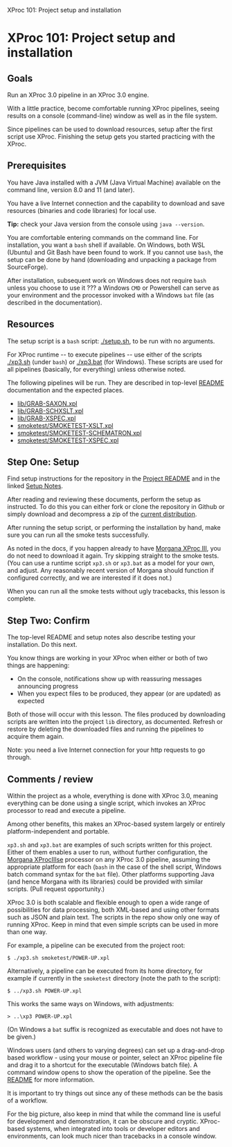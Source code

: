 XProc 101: Project setup and installation
# XProc 101: Project setup and installation

## Goals

Run an XProc 3.0 pipeline in an XProc 3.0 engine.

With a little practice, become comfortable running XProc pipelines, seeing results on a console (command-line) window as well as in the file system.

Since pipelines can be used to download resources, setup after the first script use XProc. Finishing the setup gets you started practicing with the XProc.

## Prerequisites

You have Java installed with a JVM (Java Virtual Machine) available on the command line, version 8.0 and 11 (and later).

You have a live Internet connection and the capability to download and save resources (binaries and code libraries) for local use.

**Tip:** check your Java version from the console using `java --version`.

You are comfortable entering commands on the command line. For installation, you want a `bash` shell if available. On Windows, both WSL (Ubuntu) and Git Bash have been found to work. If you cannot use `bash`, the setup can be done by hand (downloading and unpacking a package from SourceForge).

After installation, subsequent work on Windows does not require `bash` unless you choose to use it ??? a Windows `CMD` or Powershell can serve as your environment and the processor invoked with a Windows `bat` file (as described in the documentation).

## Resources

The setup script is a `bash` script: [./setup.sh](../../setup.sh), to be run with no arguments.

For XProc runtime -- to execute pipelines -- use either of the scripts [./xp3.sh](../../xp3.sh) (under `bash`) or [./xp3.bat](../../xp3.bat) (for Windows). These scripts are used for all pipelines (basically, for everything) unless otherwise noted.

The following pipelines will be run. They are described in top-level [README](../../README.md) documentation and the expected places.

 * [lib/GRAB-SAXON.xpl](../../../lib/GRAB-SAXON.xpl)
 * [lib/GRAB-SCHXSLT.xpl](../../../lib/GRAB-SCHXSLT.xpl)
 * [lib/GRAB-XSPEC.xpl](../../../lib/GRAB-XSPEC.xpl)
 * [smoketest/SMOKETEST-XSLT.xpl](../../../smoketest/SMOKETEST-XSLT.xpl)
 * [smoketest/SMOKETEST-SCHEMATRON.xpl](../../../smoketest/SMOKETEST-SCHEMATRON.xpl)
 * [smoketest/SMOKETEST-XSPEC.xpl](../../../smoketest/SMOKETEST-XSPEC.xpl)
 

## Step One: Setup

Find setup instructions for the repository in the [Project README](../../README.md) and in the linked [Setup Notes](../../setup-notes.md).

After reading and reviewing these documents, perform the setup as instructed. To do this you can either fork or clone the repository in Github or simply download and decompress a zip of the [current
            distribution](https://github.com/usnistgov/oscal-xproc3/archive/refs/heads/main.zip).

After running the setup script, or performing the installation by hand, make sure you can run all the smoke tests successfully.

As noted in the docs, if you happen already to have [Morgana XProc III](https://www.xml-project.com/morganaxproc-iiise.html), you do not need to download it again. Try skipping straight to the smoke tests. (You can use a runtime script `xp3.sh` or `xp3.bat` as a model for your own, and adjust. Any reasonably recent version of Morgana should function if configured correctly, and we are interested if it does not.) 

When you can run all the smoke tests without ugly tracebacks, this lesson is complete.

## Step Two: Confirm

The top-level README and setup notes also describe testing your installation. Do this next.

You know things are working in your XProc when either or both of two things are happening:

 * On the console, notifications show up with reassuring messages announcing progress
 * When you expect files to be produced, they appear (or are updated) as expected
 

Both of those will occur with this lesson. The files produced by downloading scripts are written into the project `lib` directory, as documented. Refresh or restore by deleting the downloaded files and running the pipelines to acquire them again.

Note: you need a live Internet connection for your http requests to go through.

## Comments / review

Within the project as a whole, everything is done with XProc 3.0, meaning everything can be done using a single script, which invokes an XProc processor to read and execute a pipeline.

Among other benefits, this makes an XProc-based system largely or entirely platform-independent and portable.

`xp3.sh` and `xp3.bat` are examples of such scripts written for this project. Either of them enables a user to run, without further configuration, the [Morgana XProcIIIse]() processor on any XProc 3.0 pipeline, assuming the appropriate platform for each (`bash` in the case of the shell script, Windows batch command syntax for the `bat` file). Other platforms supporting Java (and hence Morgana with its libraries) could be provided with similar scripts. (Pull request opportunity.)

XProc 3.0 is both scalable and flexible enough to open a wide range of possibilities for data processing, both XML-based and using other formats such as JSON and plain text. The scripts in the repo show only one way of running XProc. Keep in mind that even simple scripts can be used in more than one way. 

For example, a pipeline can be executed from the project root:

```
$ ./xp3.sh smoketest/POWER-UP.xpl
```

Alternatively, a pipeline can be executed from its home directory, for example if currently in the `smoketest` directory (note the path to the script): 

```
$ ../xp3.sh POWER-UP.xpl
```

This works the same ways on Windows, with adjustments: 

```
> ..\xp3 POWER-UP.xpl 
```

(On Windows a `bat` suffix is recognized as executable and does not have to be given.)

Windows users (and others to varying degrees) can set up a drag-and-drop based workflow - using your mouse or pointer, select an XProc pipeline file and drag it to a shortcut for the executable (Windows batch file). A command window opens to show the operation of the pipeline. See the [README](../../README.md) for more information.

It is important to try things out since any of these methods can be the basis of a workflow. 

For the big picture, also keep in mind that while the command line is useful for development and demonstration, it can be obscure and cryptic. XProc-based systems, when integrated into tools or developer editors and environments, can look much nicer than tracebacks in a console window.
